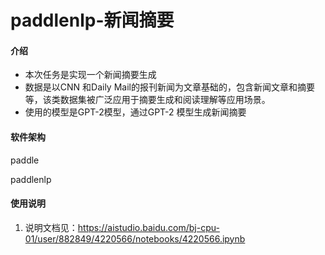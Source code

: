 # paddlenlp-新闻摘要

#### 介绍
- 本次任务是实现一个新闻摘要生成
- 数据是以CNN 和Daily Mail的报刊新闻为文章基础的，包含新闻文章和摘要等，该类数据集被广泛应用于摘要生成和阅读理解等应用场景。
- 使用的模型是GPT-2模型，通过GPT-2 模型生成新闻摘要

#### 软件架构
paddle

paddlenlp

#### 使用说明

1.  说明文档见：https://aistudio.baidu.com/bj-cpu-01/user/882849/4220566/notebooks/4220566.ipynb


